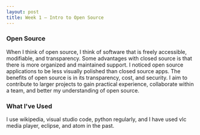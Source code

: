 ```yaml
---
layout: post
title: Week 1 — Intro to Open Source
---
```


<!---
address the following points in your post (keep in mind that your blog post should be just prose, not a Q&A for the prompts below; it should include formatting to make it more readable, and it can include links and images if you wish)

open source (what do YOU think about when you hear the term "open source"? what are some advantages of open vs. closed source, what are some potential problems with open source, why did you decide to register for a class about open source software development?)

projects: briefly talk about four open source projects that you regularly use or that influenced you in some way in the past (note, the projects do not have to be source code based) (Keep in mind that these blogs are publicly available to anybody who stumbles upon them. Make sure that the posts are appropriate.)
-->
### Open Source 
When I think of open source, I think of software that is freely accessible, modifiable, and transparency. Some advantages with closed source is that there is more organized and maintained support. I noticed open source applications to be less visually polished than closed source apps. The benefits of open source is in its transparency, cost, and security. I aim to contribute to larger projects to gain practical experience, collaborate within a team, and better my understanding of open source.

<!--more-->

### What I've Used
I use wikipedia, visual studio code, python regularly, and I have used vlc media player, eclipse, and atom in the past.
